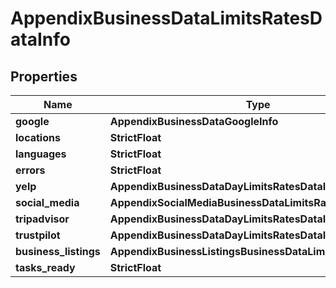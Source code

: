 # AppendixBusinessDataLimitsRatesDataInfo


## Properties

| Name | Type | Description | Notes |
|------------ | ------------- | ------------- | -------------|
**google** | **AppendixBusinessDataGoogleInfo** |  |[optional]|
**locations** | **StrictFloat** |  |[optional]|
**languages** | **StrictFloat** |  |[optional]|
**errors** | **StrictFloat** |  |[optional]|
**yelp** | **AppendixBusinessDataDayLimitsRatesDataInfo** |  |[optional]|
**social_media** | **AppendixSocialMediaBusinessDataLimitsRatesDataInfo** |  |[optional]|
**tripadvisor** | **AppendixBusinessDataDayLimitsRatesDataInfo** |  |[optional]|
**trustpilot** | **AppendixBusinessDataDayLimitsRatesDataInfo** |  |[optional]|
**business_listings** | **AppendixBusinessListingsBusinessDataLimitsRatesDataInfo** |  |[optional]|
**tasks_ready** | **StrictFloat** |  |[optional]|